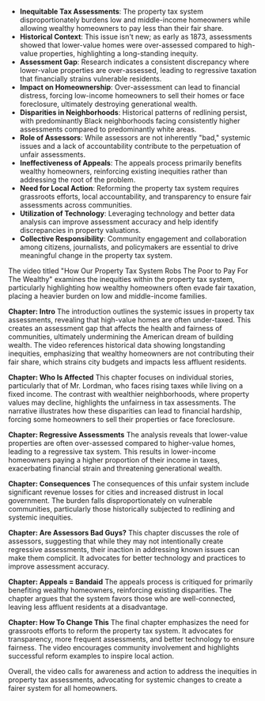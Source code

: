 - **Inequitable Tax Assessments**: The property tax system disproportionately burdens low and middle-income homeowners while allowing wealthy homeowners to pay less than their fair share.
- **Historical Context**: This issue isn't new; as early as 1873, assessments showed that lower-value homes were over-assessed compared to high-value properties, highlighting a long-standing inequity.
- **Assessment Gap**: Research indicates a consistent discrepancy where lower-value properties are over-assessed, leading to regressive taxation that financially strains vulnerable residents.
- **Impact on Homeownership**: Over-assessment can lead to financial distress, forcing low-income homeowners to sell their homes or face foreclosure, ultimately destroying generational wealth.
- **Disparities in Neighborhoods**: Historical patterns of redlining persist, with predominantly Black neighborhoods facing consistently higher assessments compared to predominantly white areas.
- **Role of Assessors**: While assessors are not inherently "bad," systemic issues and a lack of accountability contribute to the perpetuation of unfair assessments.
- **Ineffectiveness of Appeals**: The appeals process primarily benefits wealthy homeowners, reinforcing existing inequities rather than addressing the root of the problem.
- **Need for Local Action**: Reforming the property tax system requires grassroots efforts, local accountability, and transparency to ensure fair assessments across communities.
- **Utilization of Technology**: Leveraging technology and better data analysis can improve assessment accuracy and help identify discrepancies in property valuations.
- **Collective Responsibility**: Community engagement and collaboration among citizens, journalists, and policymakers are essential to drive meaningful change in the property tax system.

The video titled "How Our Property Tax System Robs The Poor to Pay For The Wealthy" examines the inequities within the property tax system, particularly highlighting how wealthy homeowners often evade fair taxation, placing a heavier burden on low and middle-income families.

****Chapter:** Intro**
The introduction outlines the systemic issues in property tax assessments, revealing that high-value homes are often under-taxed. This creates an assessment gap that affects the health and fairness of communities, ultimately undermining the American dream of building wealth. The video references historical data showing longstanding inequities, emphasizing that wealthy homeowners are not contributing their fair share, which strains city budgets and impacts less affluent residents.

****Chapter:** Who Is Affected**
This chapter focuses on individual stories, particularly that of Mr. Lordman, who faces rising taxes while living on a fixed income. The contrast with wealthier neighborhoods, where property values may decline, highlights the unfairness in tax assessments. The narrative illustrates how these disparities can lead to financial hardship, forcing some homeowners to sell their properties or face foreclosure.

****Chapter:** Regressive Assessments**
The analysis reveals that lower-value properties are often over-assessed compared to higher-value homes, leading to a regressive tax system. This results in lower-income homeowners paying a higher proportion of their income in taxes, exacerbating financial strain and threatening generational wealth.

****Chapter:** Consequences**
The consequences of this unfair system include significant revenue losses for cities and increased distrust in local government. The burden falls disproportionately on vulnerable communities, particularly those historically subjected to redlining and systemic inequities.

****Chapter:** Are Assessors Bad Guys?**
This chapter discusses the role of assessors, suggesting that while they may not intentionally create regressive assessments, their inaction in addressing known issues can make them complicit. It advocates for better technology and practices to improve assessment accuracy.

****Chapter:** Appeals = Bandaid**
The appeals process is critiqued for primarily benefiting wealthy homeowners, reinforcing existing disparities. The chapter argues that the system favors those who are well-connected, leaving less affluent residents at a disadvantage.

****Chapter:** How To Change This**
The final chapter emphasizes the need for grassroots efforts to reform the property tax system. It advocates for transparency, more frequent assessments, and better technology to ensure fairness. The video encourages community involvement and highlights successful reform examples to inspire local action.

Overall, the video calls for awareness and action to address the inequities in property tax assessments, advocating for systemic changes to create a fairer system for all homeowners.
